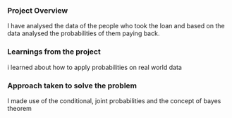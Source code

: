 ### Project Overview

 I have analysed the data of the people who took the loan and based on the data analysed the probabilities of them paying back.


### Learnings from the project

 i learned about how to apply probabilities on real world data


### Approach taken to solve the problem

 I made use of the conditional, joint probabilities and the concept of bayes theorem


